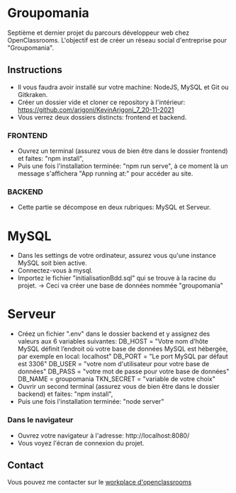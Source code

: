 # Groupomania
Septième et dernier projet du parcours développeur web chez OpenClassrooms.
L'objectif est de créer un réseau social d'entreprise pour "Groupomania".

## Instructions
- Il vous faudra avoir installé sur votre machine: NodeJS, MySQL et Git ou Gitkraken.
- Créer un dossier vide et cloner ce repository à l'intérieur: https://github.com/arigoni/KevinArigoni_7_20-11-2021
- Vous verrez deux dossiers distincts: frontend et backend.

### FRONTEND
- Ouvrez un terminal (assurez vous de bien être dans le dossier frontend) et faites: "npm install",
- Puis une fois l'installation terminée: "npm run serve", à ce moment là un message s'affichera "App running at:" pour accéder au site.

### BACKEND
- Cette partie se décompose en deux rubriques: MySQL et Serveur.
# MySQL
- Dans les settings de votre ordinateur, assurez vous qu'une instance MySQL soit bien active.
- Connectez-vous à mysql.
- Importez le fichier "initialisationBdd.sql" qui se trouve à la racine du projet.
-> Ceci va créer une base de données nommée "groupomania"
# Serveur
- Créez un fichier ".env" dans le dossier backend et y assignez des valeurs aux 6 variables suivantes:
DB_HOST = "Votre nom d’hôte MySQL définit l’endroit où votre base de données MySQL est hébergée, par exemple en local: localhost"
DB_PORT = "Le port MySQL par défaut est 3306"
DB_USER = "votre nom d'utilisateur pour votre base de données"
DB_PASS = "votre mot de passe pour votre base de données"
DB_NAME = groupomania
TKN_SECRET = "variable de votre choix"
- Ouvrir un second terminal (assurez vous de bien être dans le dossier backend) et faites: "npm install",
- Puis une fois l'installation terminée: "node server"

### Dans le navigateur
- Ouvrez votre navigateur à l'adresse: http://localhost:8080/
- Vous voyez l'écran de connexion du projet.

## Contact
Vous pouvez me contacter sur le [workplace d'openclassrooms](https://openclassrooms.workplace.com/profile.php?id=100070045058297) 
